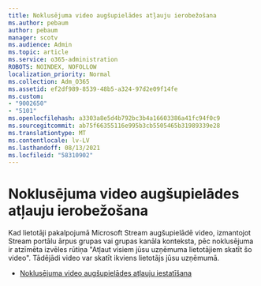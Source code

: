 ```yaml
---
title: Noklusējuma video augšupielādes atļauju ierobežošana
ms.author: pebaum
author: pebaum
manager: scotv
ms.audience: Admin
ms.topic: article
ms.service: o365-administration
ROBOTS: NOINDEX, NOFOLLOW
localization_priority: Normal
ms.collection: Adm_O365
ms.assetid: ef2df989-8539-48b5-a324-97d2e09f14fe
ms.custom:
- "9002650"
- "5101"
ms.openlocfilehash: a3303a8e5d4b792bc3b4a16603386a41fc94f0c9
ms.sourcegitcommit: ab75f66355116e995b3cb5505465b31989339e28
ms.translationtype: MT
ms.contentlocale: lv-LV
ms.lasthandoff: 08/13/2021
ms.locfileid: "58310902"
---
```

# <a name="restrict-default-video-upload-permissions"></a>Noklusējuma video augšupielādes atļauju ierobežošana

Kad lietotāji pakalpojumā Microsoft Stream augšupielādē video, izmantojot Stream portālu ārpus grupas vai grupas kanāla konteksta, pēc noklusējuma ir atzīmēta izvēles rūtiņa "Atļaut visiem jūsu uzņēmuma lietotājiem skatīt šo video". Tādējādi video var skatīt ikviens lietotājs jūsu uzņēmumā.

- [Noklusējuma video augšupielādes atļauju iestatīšana](https://docs.microsoft.com/stream/default-video-permissions)
